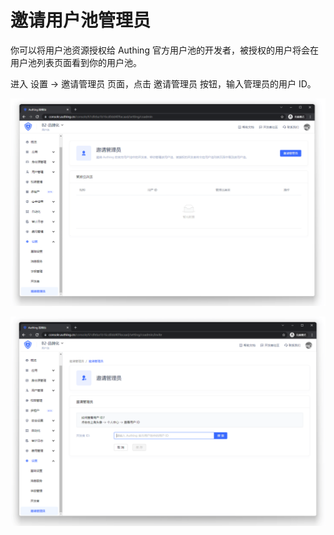 # 邀请用户池管理员

你可以将用户池资源授权给 Authing 官方用户池的开发者，被授权的用户将会在用户池列表页面看到你的用户池。

进入 设置 -> 邀请管理员 页面，点击 邀请管理员 按钮，输入管理员的用户 ID。

![](./images/guanliyuan_01.png)

![](./images/guanliyuan_02.png)
